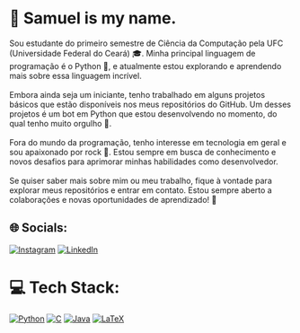 # 💫 Samuel is my name.
Sou estudante do primeiro semestre de Ciência da Computação pela UFC (Universidade Federal do Ceará) 🎓. Minha principal linguagem de programação é o Python 🐍, e atualmente estou explorando e aprendendo mais sobre essa linguagem incrível.<br><br>Embora ainda seja um iniciante, tenho trabalhado em alguns projetos básicos que estão disponíveis nos meus repositórios do GitHub. Um desses projetos é um bot em Python que estou desenvolvendo no momento, do qual tenho muito orgulho 🚀.<br><br>Fora do mundo da programação, tenho interesse em tecnologia em geral e sou apaixonado por rock 🎸. Estou sempre em busca de conhecimento e novos desafios para aprimorar minhas habilidades como desenvolvedor.<br><br>Se quiser saber mais sobre mim ou meu trabalho, fique à vontade para explorar meus repositórios e entrar em contato. Estou sempre aberto a colaborações e novas oportunidades de aprendizado! 🌱


## 🌐 Socials:
[![Instagram](https://img.shields.io/badge/Instagram-%23E4405F.svg?logo=Instagram&logoColor=white)](https://instagram.com/samuel.au.ab) 
[![LinkedIn](https://img.shields.io/badge/-LinkedIn-0077B5?style=plastic&logo=linkedin&logoColor=white)](https://www.linkedin.com/in/samuel-augusto-de-abreu-74a1442a0/)


# 💻 Tech Stack:
[![Python](https://img.shields.io/badge/python-3670A0?style=plastic&logo=python&logoColor=ffdd54)](https://www.python.org/)
[![C](https://img.shields.io/badge/C-00599C?style=plastic&logo=c&logoColor=white)](https://en.wikipedia.org/wiki/C_(programming_language))
[![Java](https://img.shields.io/badge/Java-%23ED8B00.svg??style=plastic&logo=openjdk&logoColor=white)](https://www.java.com/pt-BR/)
[![LaTeX](https://img.shields.io/badge/latex-%23008080.svg?style=plastic&logo=latex&logoColor=white)](https://www.latex-project.org/)

